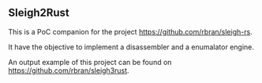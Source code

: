 ## Sleigh2Rust

This is a PoC companion for the project https://github.com/rbran/sleigh-rs.

It have the objective to implement a disassembler and a enumalator engine.

An output example of this project can be found on https://github.com/rbran/sleigh3rust.
